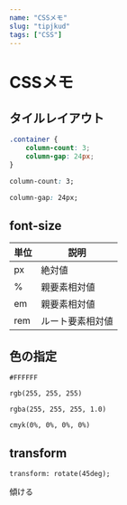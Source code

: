 ```yaml
---
name: "CSSメモ"
slug: "tipjkud"
tags: ["CSS"]
---
```


# CSSメモ
## タイルレイアウト

```css
.container {
    column-count: 3;
    column-gap: 24px;
}
```

```css
column-count: 3;
```

```css
column-gap: 24px;
```

## font-size

| 単位 | 説明 |
| --- | --- |
| px | 絶対値 |
| % | 親要素相対値 |
| em | 親要素相対値 |
| rem |  ルート要素相対値 |

## 色の指定

```
#FFFFFF
```

```
rgb(255, 255, 255)
```

```
rgba(255, 255, 255, 1.0)
```

```
cmyk(0%, 0%, 0%, 0%)
```


## transform

```
transform: rotate(45deg);
```

傾ける


